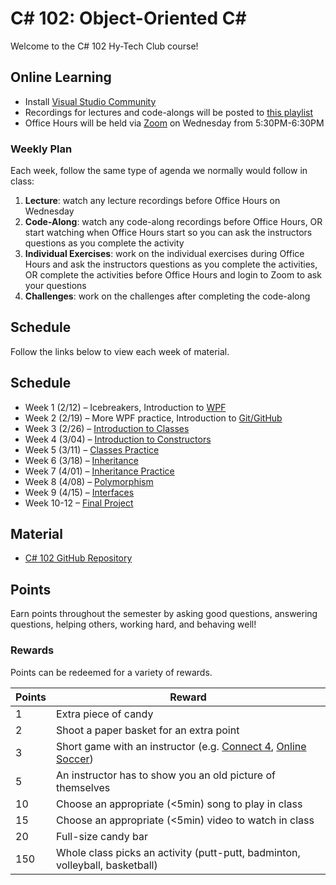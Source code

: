 # C# 102: Object-Oriented <span>C#</span>
Welcome to the C# 102 Hy-Tech Club course!

## Online Learning
- Install [Visual Studio Community](https://visualstudio.microsoft.com/vs/community/)
- Recordings for lectures and code-alongs will be posted to [this playlist](https://www.youtube.com/playlist?list=PL1P_sExxi-9PSNwmays_UE8JYllVu7P7u)
- Office Hours will be held via [Zoom](https://hyland.zoom.us/j/731095925) on Wednesday from 5:30PM-6:30PM

### Weekly Plan
Each week, follow the same type of agenda we normally would follow in class:

1. **Lecture**: watch any lecture recordings before Office Hours on Wednesday
1. **Code-Along**: watch any code-along recordings before Office Hours, OR start watching when Office Hours start so you can ask the instructors questions as you complete the activity
1. **Individual Exercises**: work on the individual exercises during Office Hours and ask the instructors questions as you complete the activities, OR complete the activities before Office Hours and login to Zoom to ask your questions
1. **Challenges**: work on the challenges after completing the code-along

## Schedule
Follow the links below to view each week of material.

## Schedule
- Week 1 (2/12) – Icebreakers, Introduction to [WPF](WPF/StudentDesc.md)
- Week 2 (2/19) – More WPF practice, Introduction to [Git/GitHub](Git/StudentDesc.md)
- Week 3 (2/26) – [Introduction to Classes](ClassesIntroduction/StudentDesc.md)
- Week 4 (3/04) – [Introduction to Constructors](Constructors/StudentDesc.md)
- Week 5 (3/11) – [Classes Practice](ClassesPractice/StudentDesc.md)
- Week 6 (3/18) – [Inheritance](Inheritance/StudentDesc.md)
- Week 7 (4/01) – [Inheritance Practice](InheritancePractice/StudentDesc.md)
- Week 8 (4/08) – [Polymorphism](Polymorphism/StudentDesc.md)
- Week 9 (4/15) – [Interfaces](Interfaces/StudentDesc.md)
- Week 10-12 – [Final Project](FinalProject/FinalProject.md)

## Material
- [C# 102 GitHub Repository](https://github.com/hylandtechoutreach/htc-cs-102)

## Points
Earn points throughout the semester by asking good questions, answering questions, helping others, working hard, and behaving well!

### Rewards
Points can be redeemed for a variety of rewards.

| Points | Reward |
| -- | -- |
| 1 | Extra piece of candy |
| 2 | Shoot a paper basket for an extra point|
| 3 | Short game with an instructor (e.g. [Connect 4](https://www.mathsisfun.com/games/connect4.html), [Online Soccer](https://www.agame.com/game/1-on-1-soccer-classic)) |
| 5 | An instructor has to show you an old picture of themselves |
| 10 | Choose an appropriate (<5min) song to play in class |
| 15 | Choose an appropriate (<5min) video to watch in class |
| 20 | Full-size candy bar |
| 150 | Whole class picks an activity (putt-putt, badminton, volleyball, basketball) |